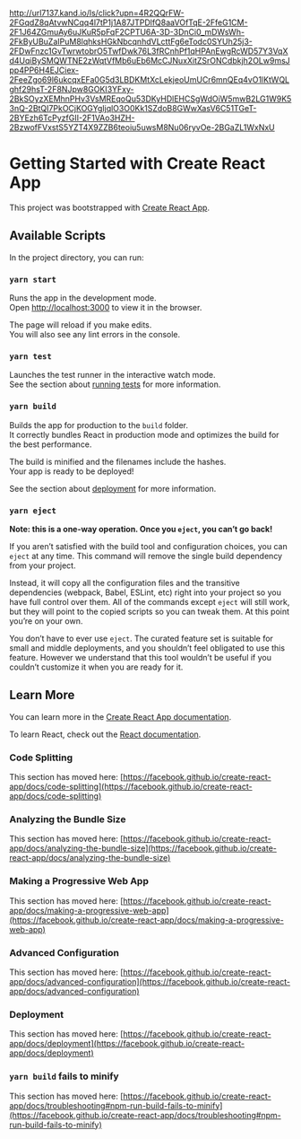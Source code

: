 http://url7137.kand.io/ls/click?upn=4R2QQrFW-2FGqdZ8qAtvwNCqq4l7tP1j1A87JTPDlfQ8aaVOfTqE-2FfeG1CM-2F1J64ZGmuAy6uJKuR5pFqF2CPTU6A-3D-3DnCi0_mDWsWh-2FkByUBuZaIPuM8lqhksHGkNbcqnhdVLcttFg6eTodc0SYUh25j3-2FDwFnzc1GvTwrwtobrO5TwfDwk76L3fRCnhPf1qHPAnEwgRcWD57Y3VqXd4UqiBySMQWTNE2zWqtVfMb6uEb6McCJNuxXitZSrONCdbkjh2OLw9msJpp4PP6H4EJCiex-2FeeZgo69l6ukcqxEFa0G5d3LBDKMtXcLekjeoUmUCr6mnQEq4vO1lKtWQLghf29hsT-2F8NJpw8GOKI3YFxy-2BkSOyzXEMhnPHv3VsMREqoQu53DKyHDlEHCSgWdOiW5mwB2LG1W9K53nQ-2BtQI7PkOCjKOGYgIjqlO3O0Kk1SZdoB8GWwXasV6C51TGeT-2BYEzh6TcPyzfGII-2F1VAo3HZH-2BzwofFVxstS5YZT4X9ZZB6teoiu5uwsM8Nu06ryvOe-2BGaZL1WxNxU
# Getting Started with Create React App

This project was bootstrapped with [Create React App](https://github.com/facebook/create-react-app).

## Available Scripts

In the project directory, you can run:

### `yarn start`

Runs the app in the development mode.\
Open [http://localhost:3000](http://localhost:3000) to view it in the browser.

The page will reload if you make edits.\
You will also see any lint errors in the console.

### `yarn test`

Launches the test runner in the interactive watch mode.\
See the section about [running tests](https://facebook.github.io/create-react-app/docs/running-tests) for more information.

### `yarn build`

Builds the app for production to the `build` folder.\
It correctly bundles React in production mode and optimizes the build for the best performance.

The build is minified and the filenames include the hashes.\
Your app is ready to be deployed!

See the section about [deployment](https://facebook.github.io/create-react-app/docs/deployment) for more information.

### `yarn eject`

**Note: this is a one-way operation. Once you `eject`, you can’t go back!**

If you aren’t satisfied with the build tool and configuration choices, you can `eject` at any time. This command will remove the single build dependency from your project.

Instead, it will copy all the configuration files and the transitive dependencies (webpack, Babel, ESLint, etc) right into your project so you have full control over them. All of the commands except `eject` will still work, but they will point to the copied scripts so you can tweak them. At this point you’re on your own.

You don’t have to ever use `eject`. The curated feature set is suitable for small and middle deployments, and you shouldn’t feel obligated to use this feature. However we understand that this tool wouldn’t be useful if you couldn’t customize it when you are ready for it.

## Learn More

You can learn more in the [Create React App documentation](https://facebook.github.io/create-react-app/docs/getting-started).

To learn React, check out the [React documentation](https://reactjs.org/).

### Code Splitting

This section has moved here: [https://facebook.github.io/create-react-app/docs/code-splitting](https://facebook.github.io/create-react-app/docs/code-splitting)

### Analyzing the Bundle Size

This section has moved here: [https://facebook.github.io/create-react-app/docs/analyzing-the-bundle-size](https://facebook.github.io/create-react-app/docs/analyzing-the-bundle-size)

### Making a Progressive Web App

This section has moved here: [https://facebook.github.io/create-react-app/docs/making-a-progressive-web-app](https://facebook.github.io/create-react-app/docs/making-a-progressive-web-app)

### Advanced Configuration

This section has moved here: [https://facebook.github.io/create-react-app/docs/advanced-configuration](https://facebook.github.io/create-react-app/docs/advanced-configuration)

### Deployment

This section has moved here: [https://facebook.github.io/create-react-app/docs/deployment](https://facebook.github.io/create-react-app/docs/deployment)

### `yarn build` fails to minify

This section has moved here: [https://facebook.github.io/create-react-app/docs/troubleshooting#npm-run-build-fails-to-minify](https://facebook.github.io/create-react-app/docs/troubleshooting#npm-run-build-fails-to-minify)

